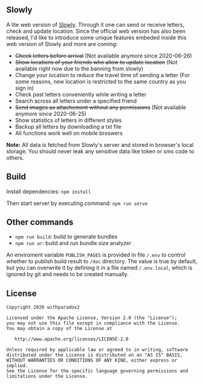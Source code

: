 ## Slowly

A lite web version of [Slowly](https://www.getslowly.com/en/). Through it one can send or receive letters, check and update location. Since the official web version has also been released, I'd like to introduce some unique features embeded inside this web version of Slowly and more are coming:

- ~~Check letters before arrival~~ (Not available anymore since 2020-06-26)
- ~~Show locations of your friends who allow to update location~~ (Not available right now due to the banning from slowly)
- Change your location to reduce the travel time of sending a letter (For some reasons, new location is restricted to the same country as you sign in)
- Check past letters conveniently while writing a letter
- Search across all letters under a specified friend
- ~~Send images as attachement without any permissions~~ (Not available anymore since 2020-06-25)
- Show statistics of letters in different styles
- Backup all letters by downloading a txt file
- All functions work well on mobile broswers

**Note:** All data is fetched from Slowly's server and stored in browser's local storage. You should never leak any sensitive data like token or sms code to others.

## Build
Install dependencies: `npm install`

Then start server by executing command: `npm run serve`

## Other commands

- `npm run build`: build to generate bundles
- `npm run ar`: build and run bundle size analyzer

An enviroment variable `PUBLISH_PAGES` is provided in file `/.env` to control whether to publish build result to `/doc` directory. The value is true by default, but you can overwrite it by defining it in a file named `/.env.local`, which is ignored by git and needs to be created manually.

## License
```
Copyright 2020 withparadox2

Licensed under the Apache License, Version 2.0 (the "License");
you may not use this file except in compliance with the License.
You may obtain a copy of the License at

   http://www.apache.org/licenses/LICENSE-2.0

Unless required by applicable law or agreed to in writing, software
distributed under the License is distributed on an "AS IS" BASIS,
WITHOUT WARRANTIES OR CONDITIONS OF ANY KIND, either express or implied.
See the License for the specific language governing permissions and
limitations under the License.
```